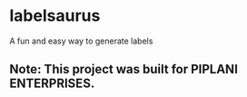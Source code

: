 # labelsaurus
A fun and easy way to generate labels

## Note: This project was built for PIPLANI ENTERPRISES. 
